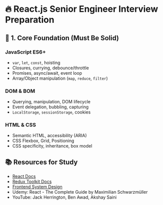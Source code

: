 # 🔥 React.js Senior Engineer Interview Preparation

## 🧱 1. Core Foundation (Must Be Solid)
### JavaScript ES6+ 
- `var`, `let`, `const`, hoisting
- Closures, currying, debounce/throttle
- Promises, async/await, event loop
- Array/Object manipulation (`map`, `reduce`, `filter`)

### DOM & BOM
- Querying, manipulation, DOM lifecycle
- Event delegation, bubbling, capturing
- `LocalStorage`, `sessionStorage`, cookies

### HTML & CSS
- Semantic HTML, accessibility (ARIA)
- CSS Flexbox, Grid, Positioning
- CSS specificity, inheritance, box model



## 📚 Resources for Study
- [React Docs](https://reactjs.org/docs/getting-started.html)
- [Redux Toolkit Docs](https://redux-toolkit.js.org/)
- [Frontend System Design](https://github.com/sadanandpai/frontend-system-design)
- Udemy: React - The Complete Guide by Maximilian Schwarzmüller
- YouTube: Jack Herrington, Ben Awad, Akshay Saini